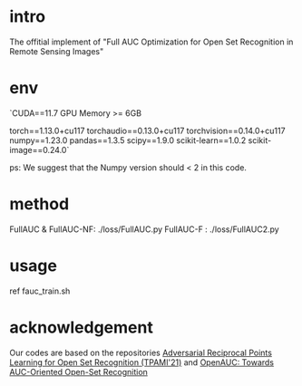 # intro
The offitial implement of "Full AUC Optimization for Open Set Recognition in Remote Sensing Images"

# env

`CUDA==11.7
GPU Memory >= 6GB

torch==1.13.0+cu117
torchaudio==0.13.0+cu117
torchvision==0.14.0+cu117
numpy==1.23.0
pandas==1.3.5
scipy==1.9.0
scikit-learn==1.0.2
scikit-image==0.24.0`

ps: We suggest that the Numpy version should < 2 in this code.

# method
FullAUC & FullAUC-NF: ./loss/FullAUC.py
FullAUC-F : ./loss/FullAUC2.py

# usage
ref fauc_train.sh

# acknowledgement
Our codes are based on the repositories [Adversarial Reciprocal Points Learning for Open Set Recognition (TPAMI'21)](https://github.com/iCGY96/ARPL) and [OpenAUC: Towards AUC-Oriented Open-Set Recognition](https://github.com/wang22ti/OpenAUC)




